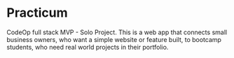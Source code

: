 # Practicum
CodeOp full stack MVP - Solo Project. This is a web app that connects small business owners, who want a simple website or feature built, to bootcamp students, who need real world projects in their portfolio.

